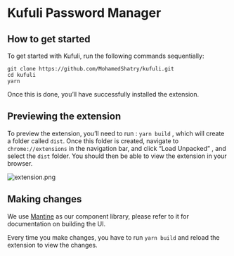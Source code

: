 # Kufuli Password Manager

## How to get started

To get started with Kufuli, run the following commands sequentially:

```other
git clone https://github.com/MohamedShatry/kufuli.git
cd kufuli
yarn
```

Once this is done, you’ll have successfully installed the extension.

## Previewing the extension

To preview the extension, you’ll need to run : `yarn build` , which will create a folder called `dist`. Once this folder is created, navigate to `chrome://extensions` in the navigation bar, and click “Load Unpacked” , and select the `dist` folder. You should then be able to view the extension in your browser.

![extension.png](https://res.craft.do/user/full/6f434951-d52e-fab1-8705-74e426ca6e13/doc/1C2679F2-7F20-4DDC-8B55-347D247A49A8/804DE220-1866-4A6C-AA9D-B362AAD35981_2/extension.png)

## Making changes

We use [Mantine](https://mantine.dev/) as our component library, please refer to it for documentation on building the UI.

Every time you make changes, you have to run `yarn build` and reload the extension to view the changes.
